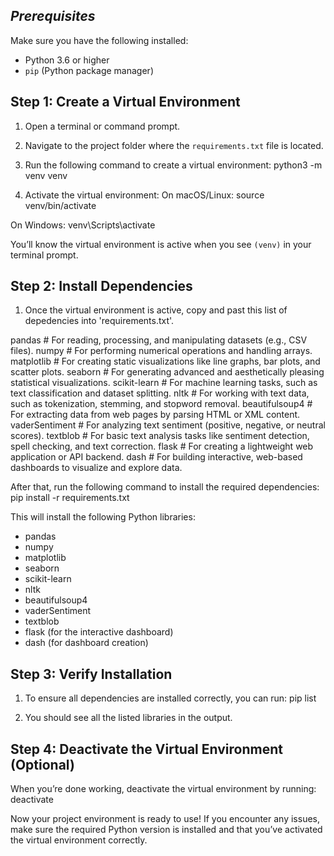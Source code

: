 ## *****Prerequisites*****

Make sure you have the following installed:
- Python 3.6 or higher
- `pip` (Python package manager)

## Step 1: Create a Virtual Environment

1. Open a terminal or command prompt.
2. Navigate to the project folder where the `requirements.txt` file is located.
3. Run the following command to create a virtual environment:
python3 -m venv venv

4. Activate the virtual environment:
On macOS/Linux:
source venv/bin/activate

On Windows:
venv\Scripts\activate

You’ll know the virtual environment is active when you see `(venv)` in your terminal prompt.

## Step 2: Install Dependencies
1. Once the virtual environment is active, copy and past this list of depedencies into 'requirements.txt'.
   
pandas               # For reading, processing, and manipulating datasets (e.g., CSV files).
numpy                # For performing numerical operations and handling arrays.
matplotlib           # For creating static visualizations like line graphs, bar plots, and scatter plots.
seaborn              # For generating advanced and aesthetically pleasing statistical visualizations.
scikit-learn         # For machine learning tasks, such as text classification and dataset splitting.
nltk                 # For working with text data, such as tokenization, stemming, and stopword removal.
beautifulsoup4       # For extracting data from web pages by parsing HTML or XML content.
vaderSentiment       # For analyzing text sentiment (positive, negative, or neutral scores).
textblob             # For basic text analysis tasks like sentiment detection, spell checking, and text correction.
flask                # For creating a lightweight web application or API backend.
dash                 # For building interactive, web-based dashboards to visualize and explore data.


After that, run the following command to install the required dependencies:
pip install -r requirements.txt

This will install the following Python libraries:
- pandas
- numpy
- matplotlib
- seaborn
- scikit-learn
- nltk
- beautifulsoup4
- vaderSentiment
- textblob
- flask (for the interactive dashboard)
- dash (for dashboard creation)

## Step 3: Verify Installation
1. To ensure all dependencies are installed correctly, you can run:
pip list

2. You should see all the listed libraries in the output.

## Step 4: Deactivate the Virtual Environment (Optional)
When you’re done working, deactivate the virtual environment by running:
deactivate

Now your project environment is ready to use! If you encounter any issues, make sure the required Python version is installed and that you’ve activated the virtual environment correctly.
